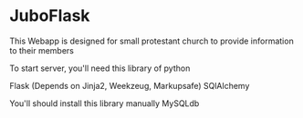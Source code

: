 JuboFlask
=========

This Webapp is designed for small protestant church to provide information to their members

To start server, you'll need this library of python

Flask (Depends on Jinja2, Weekzeug, Markupsafe)
SQlAlchemy

You'll should install this library manually
MySQLdb